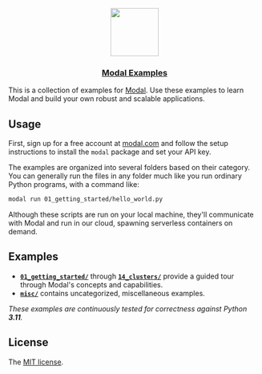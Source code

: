 <p align="center">
  <a href="https://modal.com">
    <img src="https://modal-public-assets.s3.amazonaws.com/bigicon.png" height="96">
    <h3 align="center">Modal Examples</h3>
  </a>
</p>

This is a collection of examples for [Modal](https://modal.com/). Use these examples to learn Modal and build your own robust and scalable applications.

## Usage

First, sign up for a free account at [modal.com](https://modal.com/) and follow
the setup instructions to install the `modal` package and set your API key.

The examples are organized into several folders based on their category. You can
generally run the files in any folder much like you run ordinary Python programs, with a
command like:

```bash
modal run 01_getting_started/hello_world.py
```

Although these scripts are run on your local machine, they'll communicate with
Modal and run in our cloud, spawning serverless containers on demand.

## Examples

- [**`01_getting_started/`**](01_getting_started) through [**`14_clusters/`**](14_clusters) provide a guided tour through Modal's concepts and capabilities.
- [**`misc/`**](/misc) contains uncategorized, miscellaneous examples.

_These examples are continuously tested for correctness against Python **3.11**._

## License

The [MIT license](LICENSE).
